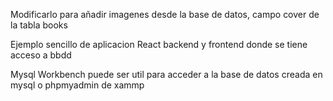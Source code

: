 Modificarlo para añadir imagenes desde la base de datos, campo cover de la tabla books

Ejemplo sencillo de aplicacion React backend y frontend donde se tiene acceso a bbdd

Mysql Workbench puede ser util para acceder a la base de datos creada en mysql o phpmyadmin de xammp
